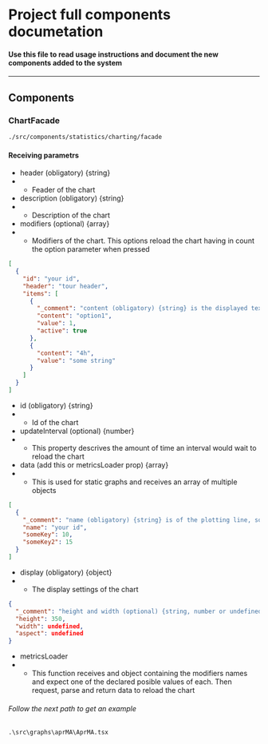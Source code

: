 # Project full components documetation

#### Use this file to read usage instructions and document the new components added to the system

---

## Components

### ChartFacade

```sh
./src/components/statistics/charting/facade
```

#### Receiving parametrs

- header (obligatory) {string}
- - Feader of the chart
- description (obligatory) {string}
- - Description of the chart
- modifiers (optional) {array}
- - Modifiers of the chart. This options reload the chart having in count the option parameter when pressed

```json
[
  {
    "id": "your id",
    "header": "tour header",
    "items": [
      {
        "_comment": "content (obligatory) {string} is the displayed text, value (obligatory) {any} the value it represents and active (optional) {boolean} if is the current selected option",
        "content": "option1",
        "value": 1,
        "active": true
      },
      {
        "content": "4h",
        "value": "some string"
      }
    ]
  }
]
```

- id (obligatory) {string}
- - Id of the chart
- updateInterval (optional) {number}
- - This property descrives the amount of time an interval would wait to reload the chart
- data (add this or metricsLoader prop) {array}
- - This is used for static graphs and receives an array of multiple objects

```json
[
  {
    "_comment": "name (obligatory) {string} is of the plotting line, somekey and somekey2  (at leat 1) {number} represents the y axis name and the y axis value respectively",
    "name": "your id",
    "someKey": 10,
    "someKey2": 15
  }
]
```

- display (obligatory) {object}
- - The display settings of the chart

```json
{
  "_comment": "height and width (optional) {string, number or undefined} represents the height and width of the chart in px, %, etc. aspect (optional) {number} displays the chart on a ratio. At least one of the must be declared but not aspect if one of the other are declared",
  "height": 350,
  "width": undefined,
  "aspect": undefined
}
```

- metricsLoader
- - This function receives and object containing the modifiers names and expect one of the  declared posible values of each. Then request, parse and return data to reload the chart

###### Follow the next path to get an example
```ssh
.\src\graphs\aprMA\AprMA.tsx
```

